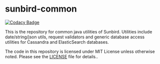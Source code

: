 # sunbird-common

[![Codacy Badge](https://api.codacy.com/project/badge/Grade/4cd5e9f2008e4ee9a301ecda70703346)](https://app.codacy.com/app/sunbird-bot/sunbird-utils?utm_source=github.com&utm_medium=referral&utm_content=project-sunbird/sunbird-utils&utm_campaign=Badge_Grade_Settings)

This is the repository for common java utilities of Sunbird. Utilities include date/string/json utils, request validators and generic database access utilities for Cassandra and ElasticSearch databases.

The code in this repository is licensed under MIT License unless otherwise noted. Please see the [LICENSE](https://github.com/project-sunbird/sunbird-common/blob/master/LICENSE) file for details..
